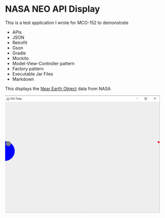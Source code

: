 # NASA NEO API Display

This is a test application I wrote for MCO-152 to demonstrate 

* APIs
* JSON
* Retrofit
* Gson
* Gradle
* Mockito
* Model-View-Controller pattern
* Factory pattern 
* Executable Jar Files
* Markdown

This displays the [Near Earth Object](https://api.nasa.gov/) data from NASA

![Alt](screenshots/NeoFrame.png "Main Application Frame")